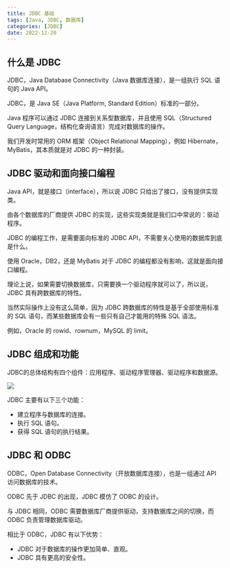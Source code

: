 ```yaml
---
title: JDBC 基础
tags: [Java, JDBC, 数据库]
categories: [JDBC]
date: 2022-12-20
---
```


## 什么是 JDBC

JDBC，Java Database Connectivity（Java 数据库连接），是一组执行 SQL 语句的 Java API。

JDBC，是 Java SE（Java Platform, Standard Edition）标准的一部分。

Java 程序可以通过 JDBC 连接到关系型数据库，并且使用 SQL（Structured Query Language，结构化查询语言）完成对数据库的操作。

我们开发时常用的 ORM 框架（Object Relational Mapping），例如 Hibernate，MyBatis，其本质就是对 JDBC 的一种封装。

 

 

## JDBC 驱动和面向接口编程

Java API，就是接口（interface），所以说 JDBC 只给出了接口，没有提供实现类。

由各个数据库的厂商提供 JDBC 的实现，这些实现类就是我们口中常说的：驱动程序。

 

JDBC 的编程工作，是需要面向标准的 JDBC API，不需要关心使用的数据库到底是什么。

使用 Oracle，DB2，还是 MyBatis 对于 JDBC 的编程都没有影响，这就是面向接口编程。

理论上说，如果需要切换数据库，只需要换一个驱动程序就可以了，所以说，JDBC 具有跨数据库的特性。

 

当然实际操作上没有这么简单，因为 JDBC 跨数据库的特性是基于全部使用标准的 SQL 语句，而某些数据库会有一些只有自己才能用的特殊 SQL 语法。

例如，Oracle 的 rowid、rownum，MySQL 的 limit。



## JDBC 组成和功能

JDBC的总体结构有四个组件：应用程序、驱动程序管理器、驱动程序和数据源。 

![](https://i.328888.xyz/2022/12/20/Aw9AU.md.png)

 

JDBC 主要有以下三个功能：

- 建立程序与数据库的连接。
- 执行 SQL 语句。
- 获得 SQL 语句的执行结果。

## JDBC 和 ODBC

ODBC，Open Database Connectivity（开放数据库连接），也是一组通过 API 访问数据库的技术。

ODBC 先于 JDBC 的出现，JDBC 模仿了 ODBC 的设计。

与 JDBC 相同，ODBC 需要数据库厂商提供驱动，支持数据库之间的切换，而 ODBC 负责管理数据库驱动。

 

相比于 ODBC，JDBC 有以下优势：

- JDBC 对于数据库的操作更加简单、直观。
- JDBC 具有更高的安全性。